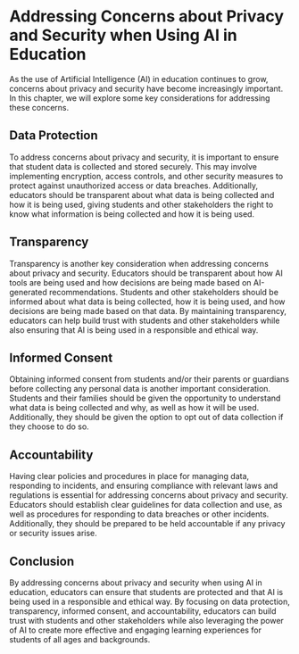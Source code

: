 Addressing Concerns about Privacy and Security when Using AI in Education
===============================================================================================================================================================

As the use of Artificial Intelligence (AI) in education continues to grow, concerns about privacy and security have become increasingly important. In this chapter, we will explore some key considerations for addressing these concerns.

Data Protection
---------------

To address concerns about privacy and security, it is important to ensure that student data is collected and stored securely. This may involve implementing encryption, access controls, and other security measures to protect against unauthorized access or data breaches. Additionally, educators should be transparent about what data is being collected and how it is being used, giving students and other stakeholders the right to know what information is being collected and how it is being used.

Transparency
------------

Transparency is another key consideration when addressing concerns about privacy and security. Educators should be transparent about how AI tools are being used and how decisions are being made based on AI-generated recommendations. Students and other stakeholders should be informed about what data is being collected, how it is being used, and how decisions are being made based on that data. By maintaining transparency, educators can help build trust with students and other stakeholders while also ensuring that AI is being used in a responsible and ethical way.

Informed Consent
----------------

Obtaining informed consent from students and/or their parents or guardians before collecting any personal data is another important consideration. Students and their families should be given the opportunity to understand what data is being collected and why, as well as how it will be used. Additionally, they should be given the option to opt out of data collection if they choose to do so.

Accountability
--------------

Having clear policies and procedures in place for managing data, responding to incidents, and ensuring compliance with relevant laws and regulations is essential for addressing concerns about privacy and security. Educators should establish clear guidelines for data collection and use, as well as procedures for responding to data breaches or other incidents. Additionally, they should be prepared to be held accountable if any privacy or security issues arise.

Conclusion
----------

By addressing concerns about privacy and security when using AI in education, educators can ensure that students are protected and that AI is being used in a responsible and ethical way. By focusing on data protection, transparency, informed consent, and accountability, educators can build trust with students and other stakeholders while also leveraging the power of AI to create more effective and engaging learning experiences for students of all ages and backgrounds.
